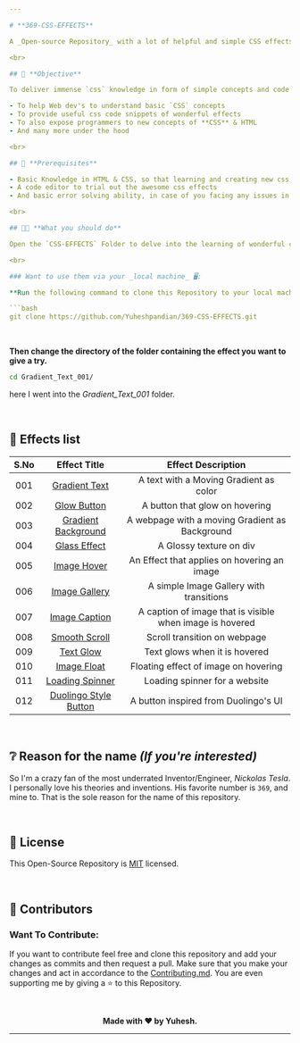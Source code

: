 ```yaml
---

# **369-CSS-EFFECTS**

A _Open-source Repository_ with a lot of helpful and simple CSS effects that helps beginners in learning Web Development and experimenting their knowledge in form of projects that benefit people. *369-CSS-EFFECTS's* main goal is to deliver useful and important CSS and HTML concepts to people in a easier way to infer. In simple words this Repository is a simple and conceptual `CSS` & `HTML` learning platform for emerging Web Dev's.

<br>

## 🎯 **Objective**

To deliver immense `css` knowledge in form of simple concepts and code snippets to create basic css effects that are essential in the developments of crazy websites.

- To help Web dev's to understand basic `CSS` concepts
- To provide useful css code snippets of wonderful effects
- To also expose programmers to new concepts of **CSS** & HTML
- And many more under the hood

<br>

## 📃 **Prerequisites**

- Basic Knowledge in HTML & CSS, so that learning and creating new css effects is easier and helpful.
- A code editor to trial out the awesome css effects
- And basic error solving ability, in case of you facing any issues in implementing these effects.

<br>

## 🫵🏻 **What you should do**

Open the `CSS-EFFECTS` Folder to delve into the learning of wonderful css effects. Then navigate to any folder with the effect name mentioned as its title that you're looking for are feel interested. Then give a look onto the code in both `index.html` & `style.css` and try to understand it. Then implement them in your upcoming web projects.

<br>

### Want to use them via your _local machine_ 🖥️:

**Run the following command to clone this Repository to your local machine**

```bash
git clone https://github.com/Yuheshpandian/369-CSS-EFFECTS.git
```

<br>


**Then change the directory of the folder containing the effect you want to give a try.**

```bash
cd Gradient_Text_001/
```

here I went into the _Gradient_Text_001_ folder.

<br>

## 📄 **Effects list**

<div align="center">

| **S.No** | **Effect Title** | **Effect Description** |
| :---: | :------------------: | :------------:|
|  001  | [Gradient Text](CSS-EFFECTS/Gradient_Text_001/)| A text with a Moving Gradient as color|
|  002  | [Glow Button](CSS-EFFECTS/Glow_Button_002/)| A button that glow on hovering |
|  003  | [Gradient Background](CSS-EFFECTS/Gradient_Background_003/)|  A webpage with a moving Gradient as Background |
|  004  | [Glass Effect](CSS-EFFECTS/Glass_Effect_004/)| A Glossy texture on div |
|  005  | [Image Hover](CSS-EFFECTS/Image_Hover_005/)| An Effect that applies on hovering an image |
|  006  | [Image Gallery](CSS-EFFECTS/Image_gallery_006/)| A simple Image Gallery with transitions |
|  007  | [Image Caption](CSS-EFFECTS/Image_Caption_007/)| A caption of image that is visible when image is hovered |
|  008  | [Smooth Scroll](CSS-EFFECTS/Smooth_Scroll_008/)| Scroll transition on webpage |
|  009  | [Text Glow](CSS-EFFECTS/Text_Glow_009/)| Text glows when it is hovered |
|  010  | [Image Float](CSS-EFFECTS/Image_Float_010/)| Floating effect of image on hovering |
|  011  | [Loading Spinner](CSS-EFFECTS/Loading_Spinner_011/)| Loading spinner for a website |
|  012  | [Duolingo Style Button](CSS-EFFECTS/Douolingo_Style_Button_012/)| A button inspired from Duolingo's UI |

</div>

<br>

## ❔ **Reason for the name _(If you're interested)_**
So I'm a crazy fan of the most underrated Inventor/Engineer, *Nickolas Tesla*. I personally love his theories and inventions. His favorite number is `369`, and mine to. That is the sole reason for the name of this repository.

<br>

## 📜 **License**

This Open-Source Repository is [MIT](LICENSE) licensed.

<br>

## 🤝 **Contributors**

### Want To Contribute:

If you want to contribute feel free and clone this repository and add your changes as commits and then request a pull. Make sure that you make your changes and act in accordance to the [Contributing.md](Contributing.md). You are even supporting me by giving a ⭐ to this Repository.

<br>

<div align="center">

**Made with ❤️ by **Yuhesh**.**

</div>

---
```

